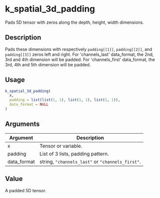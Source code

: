 # k_spatial_3d_padding


Pads 5D tensor with zeros along the depth, height, width dimensions.




## Description

Pads these dimensions with respectively ``padding[[1]]``, ``padding[[2]]``, and
``padding[[3]]`` zeros left and right. For 'channels_last' data_format, the
2nd, 3rd and 4th dimension will be padded. For 'channels_first' data_format,
the 3rd, 4th and 5th dimension will be padded.





## Usage
```r
k_spatial_3d_padding(
  x,
  padding = list(list(1, 1), list(1, 1), list(1, 1)),
  data_format = NULL
)
```




## Arguments


Argument      |Description
------------- |----------------
x | Tensor or variable.
padding | List of 3 lists, padding pattern.
data_format | string, ``"channels_last"`` or ``"channels_first"``.





## Value

A padded 5D tensor.





